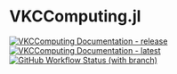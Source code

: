 # VKCComputing.jl

[![VKCComputing Documentation - release](https://img.shields.io/badge/Docs-stable-blue?style=for-the-badge)](https://klepac-ceraj-lab.github.io/VKCComputing.jl/stable/)
[![VKCComputing Documentation - latest](https://img.shields.io/badge/Docs-latest-blue?style=for-the-badge)](https://klepac-ceraj-lab.github.io/VKCComputing.jl/dev/)
[![GitHub Workflow Status (with branch)](https://img.shields.io/github/actions/workflow/status/Klepac-Ceraj-Lab/VKCComputing.jl/CI.yml?branch=main&style=for-the-badge)](https://github.com/Klepac-Ceraj-Lab/VKCComputing.jl/actions/workflows/CI.yml)
